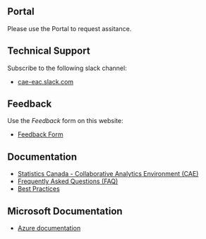 ## Portal 
Please use the Portal to request assitance.

## Technical Support
Subscribe to the following slack channel:

 - [cae-eac.slack.com](https://cae-eac.slack.com)

## Feedback
Use the _Feedback_ form on this website:

 - [Feedback Form](https://www.statcan.gc.ca/data-analytics-service)

## Documentation
- [Statistics Canada - Collaborative Analytics Environment (CAE)](https://statcan.github.io/cae-eac/en/)
- [Frequently Asked Questions (FAQ)](FAQ.md)
- [Best Practices](BestPractices.md)

## Microsoft Documentation 
 - [Azure documentation](https://docs.microsoft.com/en-ca/azure/)
